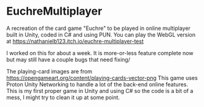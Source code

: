# EuchreMultiplayer
A recreation of the card game "Euchre" to be played in online multiplayer built in Unity, coded in C# and using PUN.
You can play the WebGL version at https://nathanielb123.itch.io/euchre-multiplayer-test

I worked on this for about a week. It is more-or-less feature complete now but may still have a couple bugs that need fixing/

The playing-card images are from https://opengameart.org/content/playing-cards-vector-png
This game uses Proton Unity Networking to handle a lot of the back-end online features.
This is my first proper game in Unity and using C# so the code is a bit of a mess, I might try to clean it up at some point.
